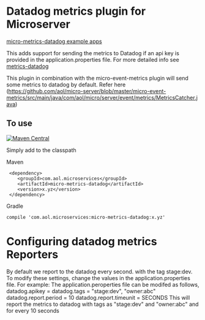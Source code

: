 # Datadog metrics plugin for Microserver

[micro-metrics-datadog example apps](https://github.com/aol/micro-server/tree/master/micro-metrics-datadog/src/test/java/app/datadog/metrics)

This adds support for sending the metrics to Datadog if an api key is provided in the application.properties file. For more detailed info see [metrics-datadog](https://github.com/coursera/metrics-datadog/)

This plugin in combination with the micro-event-metrics plugin will send some metrics to datadog by default. Refer here (https://github.com/aol/micro-server/blob/master/micro-event-metrics/src/main/java/com/aol/micro/server/event/metrics/MetricsCatcher.java)

## To use

[![Maven Central](https://maven-badges.herokuapp.com/maven-central/com.aol.microservices/micro-metrics-datadog/badge.svg)](https://maven-badges.herokuapp.com/maven-central/com.aol.microservices/micro-metrics-datadog)

Simply add to the classpath

Maven 

     <dependency>
        <groupId>com.aol.microservices</groupId>  
        <artifactId>micro-metrics-datadog</artifactId>
        <version>x.yz</version>
     </dependency>
     
Gradle

    compile 'com.aol.microservices:micro-metrics-datadog:x.yz'
    
 # Configuring datadog metrics Reporters
 
 By default we report to the datadog every second. with the tag stage:dev. To modify these settings, change the values in the application.properties file.
 For example:
 The application.peroperties file can be modifed as follows,
 datadog.apikey = <your api key goes here>
 datadog.tags = "stage:dev", "owner:abc"
 datadog.report.period = 10
 datadog.report.timeunit = SECONDS
 This will report the metrics to datadog with tags as "stage:dev" and "owner:abc" and for every 10 seconds


       
		         		  